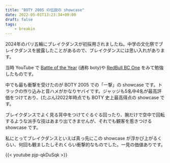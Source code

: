 ```yaml
---
title: "BOTY 2005 の伝説の showcase"
date: 2022-05-01T13:23:34+09:00
draft: false
tags:
    - breakin
---
```


2024年のパリ五輪にブレイクダンスが初採用されましたね。中学の文化祭でブレイクダンスを披露したことがあるので、ブレイクダンスには思い入れがあります。

当時 YouTube で [Battle of the Year](https://ja.wikipedia.org/wiki/Battle_of_the_Year) (通称 boty)や [RedBull BC One](https://www.redbull.com/jp-ja/event-series/bc-one) をみて勉強したものです。

中でも最も衝撃を受けたのが BOTY 2005 での「一撃」の showcase です。トラックの作り込みと音ハメがかなりヤバイです。ジャッジも5名中4名が最高評価をつけており、(たぶん)2022年時点でも BOTY 史上最高得点の showcase です。

ブレイクダンスでよく見る背中をつけてぐるぐる回ったり、腕だけで空中で回転するような派手な技はあまり出てきませんが、それでも観客を惹きつける showcase です。

私にとってブレイクダンスといえば真っ先にこの showcase が浮かび上がるくらい、何回も観ましたしそれくらい衝撃的なものでした。一見の価値ありです。

{{< youtube pjp-qkDuSqk >}}
